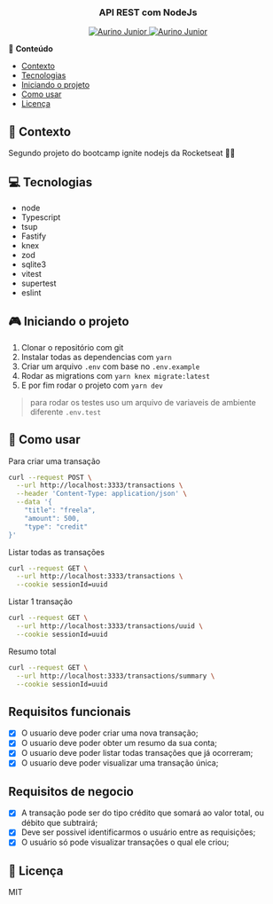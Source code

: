 <div align="center">
   <h3>API REST com NodeJs</h3>
</div>

<p align="center">
   <a href="https://www.instagram.com/aurigod97/">
      <img alt="Aurino Junior" src="https://img.shields.io/badge/-aurigod97-0390fc?style=flat&logo=Instagram&logoColor=white&color=blue" />
   </a>
    <a href="https://www.linkedin.com/in/aurino-junior-7718a4158/">
      <img alt="Aurino Junior" src="https://img.shields.io/badge/-Aurino%20Junior-0390fc?style=flat&logo=Linkedin&logoColor=white&color=blue" />
   </a>
</p>

📍 **Conteúdo**

- [Contexto](#blue_book-contexto)
- [Tecnologias](#computer-tecnologias)
- [Iniciando o projeto](#video_game-iniciando-o-projeto)
- [Como usar](#beers-como-usar)
- [Licença](#page_with_curl-licença)

## :blue_book: Contexto

Segundo projeto do bootcamp ignite nodejs da Rocketseat 🚀🚀

## :computer: Tecnologias

- node
- Typescript
- tsup
- Fastify
- knex
- zod
- sqlite3
- vitest
- supertest
- eslint

## :video_game: Iniciando o projeto

1. Clonar o repositório com git
2. Instalar todas as dependencias com `yarn`
3. Criar um arquivo `.env` com base no `.env.example`
4. Rodar as migrations com `yarn knex migrate:latest`
5. E por fim rodar o projeto com `yarn dev`

> para rodar os testes uso um arquivo de variaveis de ambiente diferente `.env.test`

## :beers: Como usar

Para criar uma transação

```bash
curl --request POST \
  --url http://localhost:3333/transactions \
  --header 'Content-Type: application/json' \
  --data '{
	"title": "freela",
	"amount": 500,
	"type": "credit"
}'
```

Listar todas as transações

```bash
curl --request GET \
  --url http://localhost:3333/transactions \
  --cookie sessionId=uuid
```

Listar 1 transação

```bash
curl --request GET \
  --url http://localhost:3333/transactions/uuid \
  --cookie sessionId=uuid
```

Resumo total

```bash
curl --request GET \
  --url http://localhost:3333/transactions/summary \
  --cookie sessionId=uuid
```

## Requisitos funcionais

- [x] O usuario deve poder criar uma nova transação;
- [x] O usuario deve poder obter um resumo da sua conta;
- [x] O usuario deve poder listar todas transações que já ocorreram;
- [x] O usuario deve poder visualizar uma transação única;

## Requisitos de negocio

- [x] A transação pode ser do tipo crédito que somará ao valor total, ou débito que subtrairá;
- [x] Deve ser possivel identificarmos o usuário entre as requisições;
- [x] O usuário só pode visualizar transações o qual ele criou;

## :page_with_curl: Licença

MIT
